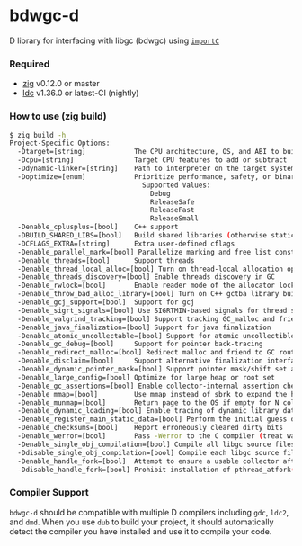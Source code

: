 # bdwgc-d

D library for interfacing with libgc (bdwgc) using [`importC`](https://dlang.org/spec/importc.html)


### Required

- [zig](https://ziglang.org/download) v0.12.0 or master
- [ldc](https://ldc-developers.github.io) v1.36.0 or latest-CI (nightly)

### How to use (zig build)

```bash
$ zig build -h
Project-Specific Options:
  -Dtarget=[string]            The CPU architecture, OS, and ABI to build for
  -Dcpu=[string]               Target CPU features to add or subtract
  -Ddynamic-linker=[string]    Path to interpreter on the target system
  -Doptimize=[enum]            Prioritize performance, safety, or binary size
                                 Supported Values:
                                   Debug
                                   ReleaseSafe
                                   ReleaseFast
                                   ReleaseSmall
  -Denable_cplusplus=[bool]    C++ support
  -DBUILD_SHARED_LIBS=[bool]   Build shared libraries (otherwise static ones)
  -DCFLAGS_EXTRA=[string]      Extra user-defined cflags
  -Denable_parallel_mark=[bool] Parallelize marking and free list construction
  -Denable_threads=[bool]      Support threads
  -Denable_thread_local_alloc=[bool] Turn on thread-local allocation optimization
  -Denable_threads_discovery=[bool] Enable threads discovery in GC
  -Denable_rwlock=[bool]       Enable reader mode of the allocator lock
  -Denable_throw_bad_alloc_library=[bool] Turn on C++ gctba library build
  -Denable_gcj_support=[bool]  Support for gcj
  -Denable_sigrt_signals=[bool] Use SIGRTMIN-based signals for thread suspend/resume
  -Denable_valgrind_tracking=[bool] Support tracking GC_malloc and friends for heap profiling tools
  -Denable_java_finalization=[bool] Support for java finalization
  -Denable_atomic_uncollectable=[bool] Support for atomic uncollectible allocation
  -Denable_gc_debug=[bool]     Support for pointer back-tracing
  -Denable_redirect_malloc=[bool] Redirect malloc and friend to GC routines
  -Denable_disclaim=[bool]     Support alternative finalization interface
  -Denable_dynamic_pointer_mask=[bool] Support pointer mask/shift set at runtime
  -Denable_large_config=[bool] Optimize for large heap or root set
  -Denable_gc_assertions=[bool] Enable collector-internal assertion checking
  -Denable_mmap=[bool]         Use mmap instead of sbrk to expand the heap
  -Denable_munmap=[bool]       Return page to the OS if empty for N collections
  -Denable_dynamic_loading=[bool] Enable tracing of dynamic library data roots
  -Denable_register_main_static_data=[bool] Perform the initial guess of data root sets
  -Denable_checksums=[bool]    Report erroneously cleared dirty bits
  -Denable_werror=[bool]       Pass -Werror to the C compiler (treat warnings as errors)
  -Denable_single_obj_compilation=[bool] Compile all libgc source files into single .o
  -Ddisable_single_obj_compilation=[bool] Compile each libgc source file independently
  -Denable_handle_fork=[bool]  Attempt to ensure a usable collector after fork()
  -Ddisable_handle_fork=[bool] Prohibit installation of pthread_atfork() handlers
```

### Compiler Support

`bdwgc-d` should be compatible with multiple D compilers including `gdc`, `ldc2`, and `dmd`. When you use `dub` to build your project, it should automatically detect the compiler you have installed and use it to compile your code.